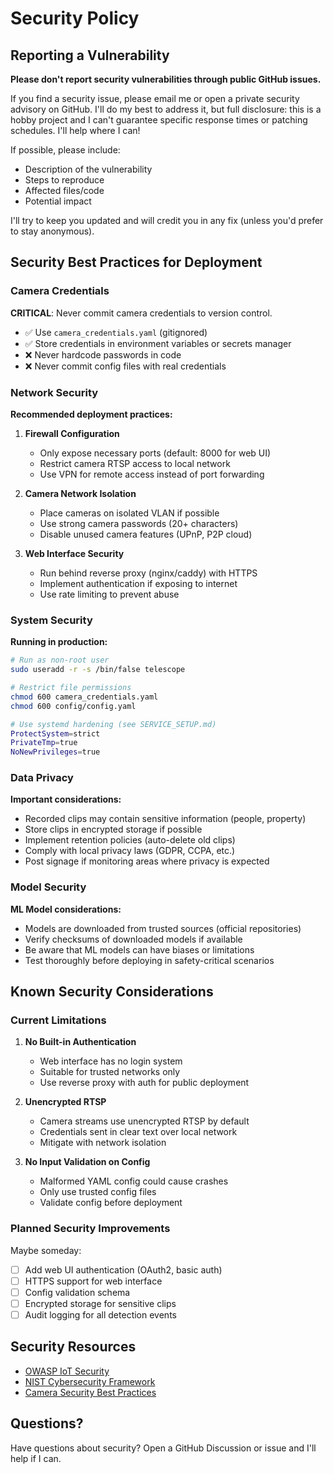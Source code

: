# Security Policy

## Reporting a Vulnerability

**Please don't report security vulnerabilities through public GitHub issues.**

If you find a security issue, please email me or open a private security advisory on GitHub. I'll do my best to address it, but full disclosure: this is a hobby project and I can't guarantee specific response times or patching schedules. I'll help where I can!

If possible, please include:

- Description of the vulnerability
- Steps to reproduce
- Affected files/code
- Potential impact

I'll try to keep you updated and will credit you in any fix (unless you'd prefer to stay anonymous).

## Security Best Practices for Deployment

### Camera Credentials

**CRITICAL**: Never commit camera credentials to version control.

- ✅ Use `camera_credentials.yaml` (gitignored)
- ✅ Store credentials in environment variables or secrets manager
- ❌ Never hardcode passwords in code
- ❌ Never commit config files with real credentials

### Network Security

**Recommended deployment practices:**

1. **Firewall Configuration**
   - Only expose necessary ports (default: 8000 for web UI)
   - Restrict camera RTSP access to local network
   - Use VPN for remote access instead of port forwarding

2. **Camera Network Isolation**
   - Place cameras on isolated VLAN if possible
   - Use strong camera passwords (20+ characters)
   - Disable unused camera features (UPnP, P2P cloud)

3. **Web Interface Security**
   - Run behind reverse proxy (nginx/caddy) with HTTPS
   - Implement authentication if exposing to internet
   - Use rate limiting to prevent abuse

### System Security

**Running in production:**

```bash
# Run as non-root user
sudo useradd -r -s /bin/false telescope

# Restrict file permissions
chmod 600 camera_credentials.yaml
chmod 600 config/config.yaml

# Use systemd hardening (see SERVICE_SETUP.md)
ProtectSystem=strict
PrivateTmp=true
NoNewPrivileges=true
```

### Data Privacy

**Important considerations:**

- Recorded clips may contain sensitive information (people, property)
- Store clips in encrypted storage if possible
- Implement retention policies (auto-delete old clips)
- Comply with local privacy laws (GDPR, CCPA, etc.)
- Post signage if monitoring areas where privacy is expected

### Model Security

**ML Model considerations:**

- Models are downloaded from trusted sources (official repositories)
- Verify checksums of downloaded models if available
- Be aware that ML models can have biases or limitations
- Test thoroughly before deploying in safety-critical scenarios

## Known Security Considerations

### Current Limitations

1. **No Built-in Authentication**
   - Web interface has no login system
   - Suitable for trusted networks only
   - Use reverse proxy with auth for public deployment

2. **Unencrypted RTSP**
   - Camera streams use unencrypted RTSP by default
   - Credentials sent in clear text over local network
   - Mitigate with network isolation

3. **No Input Validation on Config**
   - Malformed YAML config could cause crashes
   - Only use trusted config files
   - Validate config before deployment

### Planned Security Improvements

Maybe someday:

- [ ] Add web UI authentication (OAuth2, basic auth)
- [ ] HTTPS support for web interface
- [ ] Config validation schema
- [ ] Encrypted storage for sensitive clips
- [ ] Audit logging for all detection events

## Security Resources

- [OWASP IoT Security](https://owasp.org/www-project-internet-of-things/)
- [NIST Cybersecurity Framework](https://www.nist.gov/cyberframework)
- [Camera Security Best Practices](https://www.cisa.gov/uscert/ncas/tips/ST15-002)

## Questions?

Have questions about security? Open a GitHub Discussion or issue and I'll help if I can.
